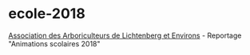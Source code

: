 # ecole-2018
[Association des Arboriculteurs de Lichtenberg et Environs](https://www.arboriculteurs-lichtenberg.eu) - Reportage "Animations scolaires 2018"
